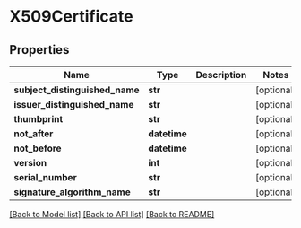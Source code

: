 # X509Certificate

## Properties
Name | Type | Description | Notes
------------ | ------------- | ------------- | -------------
**subject_distinguished_name** | **str** |  | [optional] 
**issuer_distinguished_name** | **str** |  | [optional] 
**thumbprint** | **str** |  | [optional] 
**not_after** | **datetime** |  | [optional] 
**not_before** | **datetime** |  | [optional] 
**version** | **int** |  | [optional] 
**serial_number** | **str** |  | [optional] 
**signature_algorithm_name** | **str** |  | [optional] 

[[Back to Model list]](../README.md#documentation-for-models) [[Back to API list]](../README.md#documentation-for-api-endpoints) [[Back to README]](../README.md)


